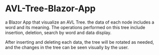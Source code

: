 # AVL-Tree-Blazor-App
a Blazor App that visualize an AVL Tree. the data of each node includes a word and its meaning. The operations performed on this tree include insertion, deletion, search by word and data display. 

After inserting and deleting each data, the tree will be rotated as needed, and the changes in the tree can be seen visually by the user.
